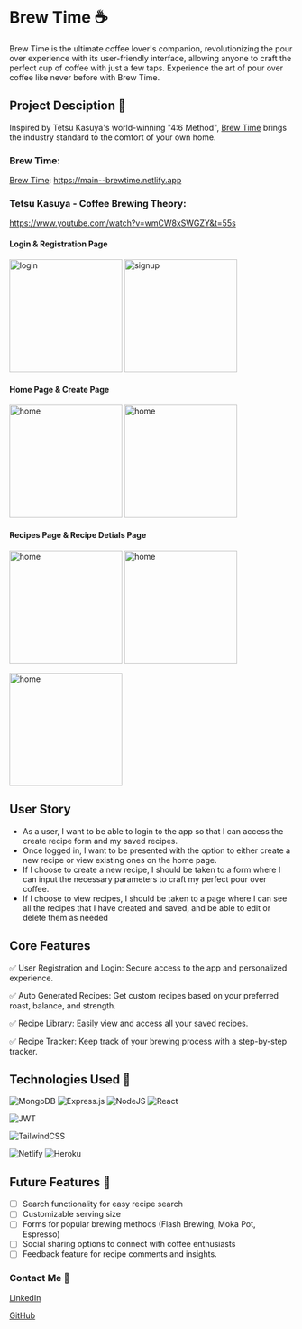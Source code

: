 # Brew Time ☕

Brew Time is the ultimate coffee lover's companion, revolutionizing the pour over experience with its user-friendly interface, allowing anyone to craft the perfect cup of coffee with just a few taps. Experience the art of pour over coffee like never before with Brew Time.

## Project Desciption 🚀
Inspired by Tetsu Kasuya's world-winning "4:6 Method", [Brew Time](https://main--brewtime.netlify.app) brings the industry standard to the comfort of your own home.

### Brew Time:
[Brew Time](https://main--brewtime.netlify.app): https://main--brewtime.netlify.app

### Tetsu Kasuya - Coffee Brewing Theory: 
https://www.youtube.com/watch?v=wmCW8xSWGZY&t=55s

#### Login & Registration Page
<img src="https://user-images.githubusercontent.com/102126687/216893327-6fed15b7-059f-4d80-b7ad-f74af80b17ca.PNG" alt="login" style="width:200px;"/> <img src="https://user-images.githubusercontent.com/102126687/216893353-ce62e220-8bb2-47d8-9183-427c6c75adcf.PNG" alt="signup" style="width:200px;"/>

#### Home Page & Create Page
<img src="https://user-images.githubusercontent.com/102126687/216893763-e77f4335-873f-49ed-b65d-72824bd3c4c3.PNG" alt="home" style="width:200px;"/> <img src="https://user-images.githubusercontent.com/102126687/216893915-c2372a26-2ec2-4925-b554-0ddb7d2b721a.PNG" alt="home" style="width:200px;"/>

#### Recipes Page & Recipe Detials Page
<img src="https://user-images.githubusercontent.com/102126687/216894111-049ba301-67e0-4b49-b7c4-ddd3b5bfa7a8.PNG" alt="home" style="width:200px;"/> <img src="https://user-images.githubusercontent.com/102126687/216894137-c1a2a4d4-fd0d-4a9e-92fd-f0c2c893dc21.PNG" alt="home" style="width:200px;"/>

<img src="https://user-images.githubusercontent.com/102126687/216894152-f8de0389-c3c9-47d3-badb-471e666e3130.PNG" alt="home" style="width:200px;"/>

## User Story

- As a user, I want to be able to login to the app so that I can access the create recipe form and my saved recipes. 
- Once logged in, I want to be presented with the option to either create a new recipe or view existing ones on the home page. 
- If I choose to create a new recipe, I should be taken to a form where I can input the necessary parameters to craft my perfect pour over coffee. 
- If I choose to view recipes, I should be taken to a page where I can see all the recipes that I have created and saved, and be able to edit or delete them as needed

## Core Features 

✅ User Registration and Login: Secure access to the app and personalized experience.

✅ Auto Generated Recipes: Get custom recipes based on your preferred roast, balance, and strength.

✅ Recipe Library: Easily view and access all your saved recipes.

✅ Recipe Tracker: Keep track of your brewing process with a step-by-step tracker.


## Technologies Used 🔧


![MongoDB](https://img.shields.io/badge/MongoDB-%234ea94b.svg?style=for-the-badge&logo=mongodb&logoColor=white) ![Express.js](https://img.shields.io/badge/express.js-%23404d59.svg?style=for-the-badge&logo=express&logoColor=%2361DAFB) ![NodeJS](https://img.shields.io/badge/node.js-6DA55F?style=for-the-badge&logo=node.js&logoColor=white) ![React](https://img.shields.io/badge/react-%2320232a.svg?style=for-the-badge&logo=react&logoColor=%2361DAFB)

![JWT](https://img.shields.io/badge/JWT-black?style=for-the-badge&logo=JSON%20web%20tokens)

![TailwindCSS](https://img.shields.io/badge/tailwindcss-%2338B2AC.svg?style=for-the-badge&logo=tailwind-css&logoColor=white)

![Netlify](https://img.shields.io/badge/netlify-%23000000.svg?style=for-the-badge&logo=netlify&logoColor=#00C7B7) ![Heroku](https://img.shields.io/badge/heroku-%23430098.svg?style=for-the-badge&logo=heroku&logoColor=white)

## Future Features 🔭
- [ ] Search functionality for easy recipe search
- [ ] Customizable serving size
- [ ] Forms for popular brewing methods (Flash Brewing, Moka Pot, Espresso)
- [ ] Social sharing options to connect with coffee enthusiasts
- [ ] Feedback feature for recipe comments and insights.

### Contact Me 📠
[LinkedIn](https://www.linkedin.com/in/luigibustos/)

[GitHub](https://github.com/luigibustos)
